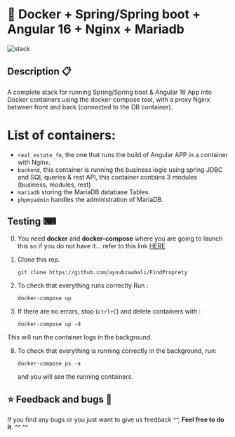 # 🐳 Docker + Spring/Spring boot +  Angular 16 + Nginx + Mariadb

![stack](https://github.com/ayoubzaabali/FindProprety/assets/78790570/58187b1b-616a-429e-b04c-38f01717a6ee)



## Description 📋

A complete stack for running Spring/Spring boot & Angular 16 App into Docker containers using the docker-compose tool, with a proxy Nginx between front and back (connected to the DB container).

# List of  containers:

- `real_estate_fe`, the one that runs the build of Angular APP in a container with Nginx.
- `backend`, this container is running the business logic using spring JDBC and SQL queries & rest API, this container contains 3 modules (business, modules, rest)
- `mariadb` storing the MariaDB database Tables.
- `phpmyadmin` handles the administration of MariaDB.

## Testing ⌨

0. You need **docker** and **docker-compose** where you are going to launch this so if you do not have it... refer to this link [HERE]([https://github.com/Inushin/dockerAngularNginxNodePostgreSQL#installing-docker-and-docker-compose-](https://docs.docker.com/engine/install/))

1. Clone this rep.
   ```
   git clone https://github.com/ayoubzaabali/FindProprety
   ```

2. To check that everything runs correctly Run :
   ```
   docker-compose up
   ```  

3. If there are no errors, stop (`ctrl+C`) and delete containers with :
   ```
   docker-compose up -d
   ```  
  This will run the container logs in the background.
   

8. To check that everything is running correctly in the background, run:
   ```
   docker-compose ps -a
   ```
   and you will see the running containers.






## ⭐ Feedback and bugs 🐞

If you find any bugs or you just want to give us feedback ^^, **Feel free to do it**. ^^ ^^


